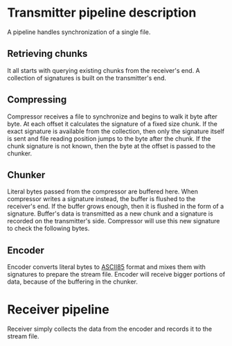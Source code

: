 # Transmitter pipeline description

A pipeline handles synchronization of a single file.

## Retrieving chunks

It all starts with querying existing chunks from the receiver's end. A collection of signatures is built on the transmitter's end.

## Compressing

Compressor receives a file to synchronize and begins to walk it byte after byte. At each offset it calculates the signature of a fixed size chunk. If the exact signature is available from the collection, then only the signature itself is sent and file reading position jumps to the byte after the chunk. If the chunk signature is not known, then the byte at the offset is passed to the chunker.

## Chunker

Literal bytes passed from the compressor are buffered here. When compressor writes a signature instead, the buffer is flushed to the receiver's end. If the buffer grows enough, then it is flushed in the form of a signature. Buffer's data is transmitted as a new chunk and a signature is recorded on the transmitter's side. Compressor will use this new signature to check the following bytes.

## Encoder

Encoder converts literal bytes to [ASCII85](https://en.wikipedia.org/wiki/Ascii85) format and mixes them with signatures to prepare the stream file. Encoder will receive bigger portions of data, because of the buffering in the chunker.

# Receiver pipeline

Receiver simply collects the data from the encoder and records it to the stream file.